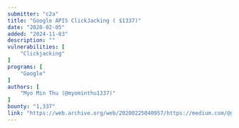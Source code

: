 ```yaml
---
submitter: "c2a"
title: "Google APIS ClickJacking ( $1337)"
date: "2020-02-05"
added: "2024-11-03"
description: ""
vulnerabilities: [
    "Clickjacking"
]
programs: [
    "Google"
]
authors: [
    "Myo Min Thu (@myominthu1337)"
]
bounty: "1,337"
link: "https://web.archive.org/web/20200225040957/https://medium.com/@godofdarkness.msf/google-apis-clickjacking-1337-7a3a9f3eb8df"
---
```




